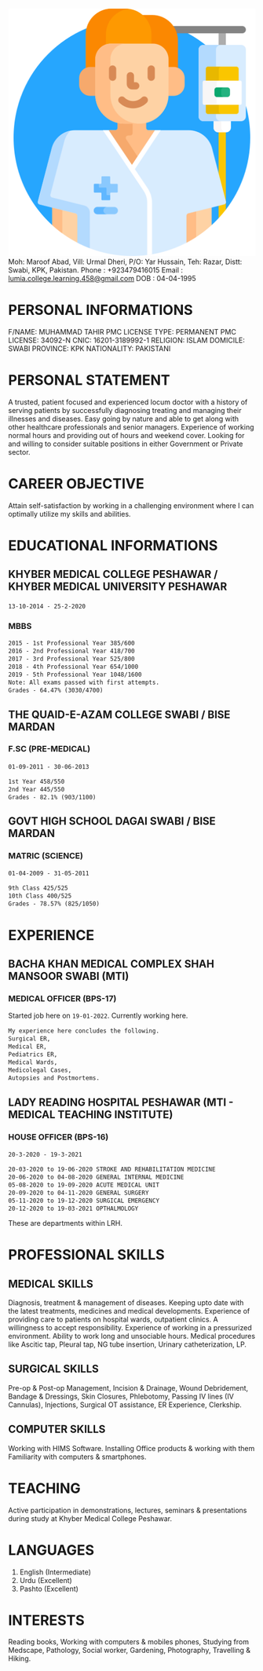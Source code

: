![DOCTOR](patient.png)
Moh: Maroof Abad, Vill: Urmal Dheri, P/O: Yar Hussain, Teh: Razar, Distt: Swabi, KPK, Pakistan.
Phone : +923479416015
Email : lumia.college.learning.458@gmail.com
DOB : 04-04-1995
# PERSONAL INFORMATIONS
F/NAME: MUHAMMAD TAHIR
PMC LICENSE TYPE: PERMANENT
PMC LICENSE: 34092-N
CNIC: 16201-3189992-1
RELIGION: ISLAM
DOMICILE: SWABI
PROVINCE: KPK
NATIONALITY: PAKISTANI
# PERSONAL STATEMENT
A trusted, patient focused and experienced locum doctor with a history of serving patients by successfully diagnosing treating and managing their illnesses and diseases. Easy going by nature and able to get along with other healthcare professionals and senior managers. Experience of working normal hours and providing out of hours and weekend cover. Looking for and willing to consider suitable positions in either Government or Private sector.
# CAREER OBJECTIVE
Attain self-satisfaction by working in a challenging environment where I can optimally utilize my skills and abilities.
# EDUCATIONAL INFORMATIONS
## KHYBER MEDICAL COLLEGE PESHAWAR / KHYBER MEDICAL UNIVERSITY PESHAWAR
`13-10-2014 - 25-2-2020`
### MBBS
```
2015 - 1st Professional Year 385/600
2016 - 2nd Professional Year 418/700
2017 - 3rd Professional Year 525/800
2018 - 4th Professional Year 654/1000
2019 - 5th Professional Year 1048/1600
Note: All exams passed with first attempts.
Grades - 64.47% (3030/4700)
```

## THE QUAID-E-AZAM COLLEGE SWABI / BISE MARDAN
### F.SC (PRE-MEDICAL)
`01-09-2011 - 30-06-2013`
```
1st Year 458/550
2nd Year 445/550
Grades - 82.1% (903/1100)
```
## GOVT HIGH SCHOOL DAGAI SWABI / BISE MARDAN
### MATRIC (SCIENCE)
`01-04-2009 - 31-05-2011`
```
9th Class 425/525
10th Class 400/525
Grades - 78.57% (825/1050)
```
# EXPERIENCE
## BACHA KHAN MEDICAL COMPLEX SHAH MANSOOR SWABI (MTI)
### MEDICAL OFFICER (BPS-17)
Started job here on `19-01-2022`.
Currently working here.
```
My experience here concludes the following.
Surgical ER,
Medical ER,
Pediatrics ER,
Medical Wards,
Medicolegal Cases, 
Autopsies and Postmortems. 
```
## LADY READING HOSPITAL PESHAWAR (MTI - MEDICAL TEACHING INSTITUTE)
### HOUSE OFFICER (BPS-16)

`20-3-2020 - 19-3-2021`

```
20-03-2020 to 19-06-2020 STROKE AND REHABILITATION MEDICINE
20-06-2020 to 04-08-2020 GENERAL INTERNAL MEDICINE
05-08-2020 to 19-09-2020 ACUTE MEDICAL UNIT
20-09-2020 to 04-11-2020 GENERAL SURGERY
05-11-2020 to 19-12-2020 SURGICAL EMERGENCY
20-12-2020 to 19-03-2021 OPTHALMOLOGY
```

These are departments within LRH.
# PROFESSIONAL SKILLS
## MEDICAL SKILLS
Diagnosis, treatment & management of diseases. Keeping upto date with the latest treatments, medicines and medical developments. Experience of providing care to patients on hospital wards, outpatient clinics. A willingness to accept responsibility. Experience of working in a pressurized environment. Ability to work long and unsociable hours. Medical procedures like Ascitic tap, Pleural tap, NG tube insertion, Urinary catheterization, LP.

## SURGICAL SKILLS
Pre-op & Post-op Management, Incision & Drainage, Wound Debridement, Bandage & Dressings, Skin Closures, Phlebotomy, Passing IV lines (IV Cannulas), Injections, Surgical OT assistance, ER Experience, Clerkship.
## COMPUTER SKILLS
Working with HIMS Software.
Installing Office products & working with them
Familiarity with computers & smartphones.
# TEACHING

Active participation in demonstrations, lectures, seminars & presentations during study at Khyber Medical College Peshawar.

# LANGUAGES

1. English (Intermediate)
2. Urdu (Excellent)
3. Pashto (Excellent)

# INTERESTS

Reading books, Working with computers & mobiles phones, Studying from Medscape, Pathology, Social
worker, Gardening, Photography, Travelling & Hiking.
